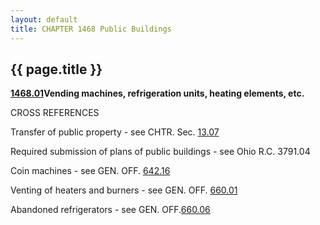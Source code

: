 ```yaml
---
layout: default 
title: CHAPTER 1468 Public Buildings
---
```


{{ page.title }}
----------------

[**1468.01**](59451c27.html)**Vending machines, refrigeration units,
heating elements, etc.**

CROSS REFERENCES

Transfer of public property - see CHTR. Sec. [13.07](14cd14b3.html)

Required submission of plans of public buildings - see Ohio R.C. 3791.04

Coin machines - see GEN. OFF. [642.16](32ff0481.html)

Venting of heaters and burners - see GEN. OFF. [660.01](35647a42.html)

Abandoned refrigerators - see GEN. OFF.[660.06](35a22141.html)
